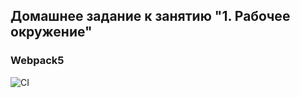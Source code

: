 ## Домашнее задание к занятию "1. Рабочее окружение"

### Webpack5

![CI](https://github.com/OlgaIts/ahj-homework-1-env/actions/workflows/check-env.yml/badge.svg)